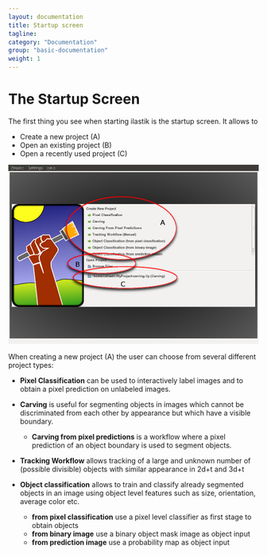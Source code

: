 ```yaml
---
layout: documentation
title: Startup screen
tagline: 
category: "Documentation"
group: "basic-documentation"
weight: 1
---
```

# The Startup Screen
The first thing you see when starting ilastik is the startup screen.
It allows to

* Create a new project (A)
* Open an existing project (B)
* Open a recently used project (C)
      
<a href="screenshots/startup-overview.png" data-toggle="lightbox"><img src="screenshots/startup-overview.png" class="img-responsive" /></a>

When creating a new project (A) the user can choose from several different
project types:

- **Pixel Classification** can be used to interactively label images and to obtain a pixel prediction on unlabeled images. 

- **Carving** is useful for segmenting objects in images which cannot be discriminated from each other by appearance but which have a visible boundary.

  - **Carving from pixel predictions** is a workflow where a pixel prediction of an object boundary is used to segment objects.


- **Tracking Workflow** allows tracking of a large and unknown number of (possible divisible) objects with similar appearance in 2d+t and 3d+t 

- **Object classification** allows to train and classify already segmented objects in an image using object level features such as size, orientation, average color etc.
  - **from pixel classification** use a pixel level classifier as first stage to obtain objects
  - **from binary image** use a binary object mask image as object input
  - **from prediction image** use a probability map as object input

